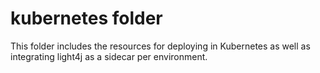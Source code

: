 # kubernetes folder

This folder includes the resources for deploying in Kubernetes as well as integrating light4j as a sidecar per environment.

